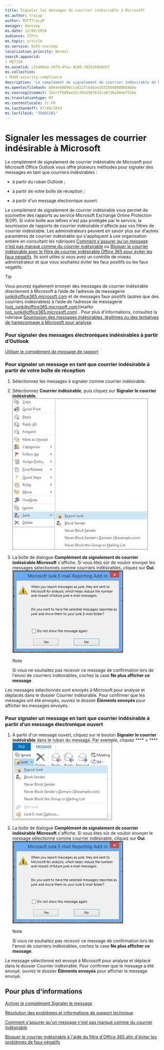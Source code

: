 ```yaml
---
title: Signaler les messages de courrier indésirable à Microsoft
ms.author: tracyp
author: MSFTTracyP
manager: dansimp
ms.date: 12/09/2016
audience: ITPro
ms.topic: article
ms.service: O365-seccomp
localization_priority: Normal
search.appverid:
- MET150
ms.assetid: c31406ea-2979-4fac-9288-f835269b9d2f
ms.collection:
- M365-security-compliance
description: 'Le complément de signalement de courrier indésirable de Microsoft pour Microsoft Office Outlook vous offre plusieurs méthodes pour signaler des messages en tant que courriers indésirables :'
ms.openlocfilehash: 6064e60096ccad22fcb44ae35725640880b8468e
ms.sourcegitcommit: 32ecff689ae32c59a39b7633ca0f36a304e7516e
ms.translationtype: MT
ms.contentlocale: fr-FR
ms.lasthandoff: 07/09/2019
ms.locfileid: "35601201"
---
```

# <a name="report-junk-email-messages-to-microsoft"></a>Signaler les messages de courrier indésirable à Microsoft

Le complément de signalement de courrier indésirable de Microsoft pour Microsoft Office Outlook vous offre plusieurs méthodes pour signaler des messages en tant que courriers indésirables :
  
- à partir du ruban Outlook ;
    
- à partir de votre boîte de réception ;
    
- à partir d'un message électronique ouvert.
    
Le complément de signalement de courrier indésirable vous permet de soumettre des rapports au service Microsoft Exchange Online Protection (EOP). Si votre boîte aux lettres n'est pas protégée par le service, la soumission de rapports de courrier indésirable n'affecte pas vos filtres de courrier indésirable. Les administrateurs peuvent en savoir plus sur d'autres paramètres de courrier indésirable qui s'appliquent à une organisation entière en consultant les rubriques [Comment s'assurer qu'un message n'est pas marqué comme du courrier indésirable](https://go.microsoft.com/fwlink/p/?LinkId=534224) ou [Bloquer le courrier indésirable avec le filtre de courrier indésirable Office 365 pour éviter les faux négatifs](https://go.microsoft.com/fwlink/p/?LinkId=534225). Ils sont utiles si vous avez un contrôle de niveau administrateur et que vous souhaitez éviter les faux positifs ou les faux négatifs.
  
> [!TIP]
> Vous pouvez également envoyer des messages de courrier indésirable directement à Microsoft à l’aide de l’adresse de messagerie [junk@office365.microsoft.com](mailto:junk@office365.microsoft.com) et de messages faux positifs (autres que des courriers indésirables) à l’aide de l’adresse de messagerie [not_junk@office365.microsoft.com](mailto: not_junk@office365.microsoft.com) . Pour plus d'informations, consultez la rubrique [Soumission des messages indésirables, légitimes ou des tentatives de hameçonnage à Microsoft pour analyse](submit-spam-non-spam-and-phishing-scam-messages-to-microsoft-for-analysis.md). 
  
### <a name="to-report-junk-email-messages-from-outlook"></a>Pour signaler des messages électroniques indésirables à partir d’Outlook

[Utiliser le complément de message de rapport](https://support.office.com/article/b5caa9f1-cdf3-4443-af8c-ff724ea719d2) 
  
### <a name="to-report-junk-email-messages-from-your-inbox"></a>Pour signaler un message en tant que courrier indésirable à partir de votre boîte de réception

1. Sélectionnez les messages à signaler comme courrier indésirable.
    
2. Sélectionnez **Courrier indésirable**, puis cliquez sur **Signaler le courrier indésirable**.
    ![Signaler des messages indésirables à partir de votre boîte de réception](media/EOP-Outlook-Junk-Reporting-Tool-3.jpg)
  
3. La boîte de dialogue **Complément de signalement de courrier indésirable Microsoft** s'affiche. Si vous êtes sûr de vouloir envoyer les messages sélectionnés comme courriers indésirables, cliquez sur **Oui**.
    ![Message de confirmation du signalement comme courrier indésirable](media/EOP-Outlook-Junk-Reporting-Tool-2.jpg)
  
    > [!NOTE]
    > Si vous ne souhaitez pas recevoir ce message de confirmation lors de l'envoi de courriers indésirables, cochez la case **Ne plus afficher ce message**. 
  
Les messages sélectionnés sont envoyés à Microsoft pour analyse et déplacés dans le dossier Courrier indésirable. Pour confirmer que les messages ont été envoyés, ouvrez le dossier **Éléments envoyés** pour afficher les messages envoyés. 
  
### <a name="to-report-a-junk-email-message-from-within-an-opened-message"></a>Pour signaler un message en tant que courrier indésirable à partir d’un message électronique ouvert

1. À partir d'un message ouvert, cliquez sur le bouton **Signaler le courrier indésirable** dans le ruban du message. Par exemple, cliquez **** \> **** ![sur rapport de courrier indésirable pour le courrier indésirable à partir d’un message](media/EOP-Outlook-Junk-Reporting-Tool-4.jpg)
  
2. La boîte de dialogue **Complément de signalement de courrier indésirable Microsoft** s'affiche. Si vous êtes sûr de vouloir envoyer le message sélectionné comme courrier indésirable, cliquez sur **Oui**.
    ![Message de confirmation du signalement comme courrier indésirable](media/EOP-Outlook-Junk-Reporting-Tool-2.jpg)
  
    > [!NOTE]
    > Si vous ne souhaitez pas recevoir ce message de confirmation lors de l'envoi de courriers indésirables, cochez la case **Ne plus afficher ce message**. 
  
Le message sélectionné est envoyé à Microsoft pour analyse et déplacé dans le dossier Courrier indésirable. Pour confirmer que le message a été envoyé, ouvrez le dossier **Éléments envoyés** pour afficher le message envoyé. 
  
## <a name="for-more-information"></a>Pour plus d'informations

[Activer le complément Signaler le message](https://support.office.com/article/4250c4bc-6102-420b-9e0a-a95064837676)
  
[Résolution des problèmes et informations de support technique](troubleshooting-and-support-information.md)
  
[Comment s'assurer qu'un message n'est pas marqué comme du courrier indésirable](https://go.microsoft.com/fwlink/p/?LinkId=534224)
  
[Bloquer le courrier indésirable à l'aide du filtre d'Office 365 afin d'éviter les problèmes de faux négatifs](https://go.microsoft.com/fwlink/p/?LinkId=534225)
  

